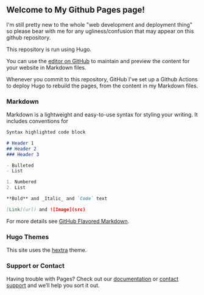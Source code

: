 ## Welcome to My Github Pages page!

I'm still pretty new to the whole "web development and deployment thing" so 
please bear with me for any ugliness/confusion that may appear on this github
repository. 

This repository is run using Hugo. 

You can use the [editor on GitHub](https://github.com/sukritsingh/sukritsingh.github.io/edit/master/README.md) to maintain and preview the content for your website in Markdown files.

Whenever you commit to this repository, GitHub I've set up a Github Actions to deploy Hugo to rebuild the pages, from the content in my Markdown files.

### Markdown

Markdown is a lightweight and easy-to-use syntax for styling your writing. It includes conventions for

```markdown
Syntax highlighted code block

# Header 1
## Header 2
### Header 3

- Bulleted
- List

1. Numbered
2. List

**Bold** and _Italic_ and `Code` text

[Link](url) and ![Image](src)
```

For more details see [GitHub Flavored Markdown](https://guides.github.com/features/mastering-markdown/).

### Hugo Themes

This site uses the [hextra](https://imfing.github.io/hextra/docs/getting-started/) theme.

### Support or Contact

Having trouble with Pages? Check out our [documentation](https://help.github.com/categories/github-pages-basics/) or [contact support](https://github.com/contact) and we’ll help you sort it out.
